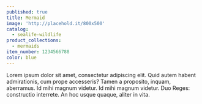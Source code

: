 ```yaml
---
published: true
title: Mermaid
image: 'http://placehold.it/800x500'
catalog:
  - sealife-wildlife
product_collections:
  - mermaids
item_number: 1234566788
color: blue
---
```


Lorem ipsum dolor sit amet, consectetur adipiscing elit. Quid autem habent admirationis, cum prope accesseris? Tamen a proposito, inquam, aberramus. Id mihi magnum videtur. Id mihi magnum videtur. Duo Reges: constructio interrete. An hoc usque quaque, aliter in vita.